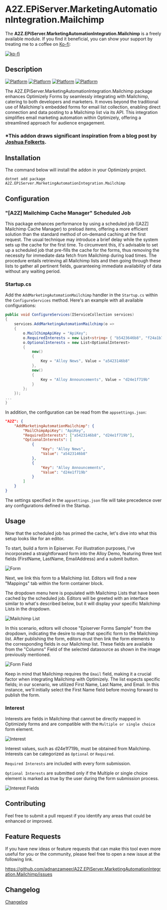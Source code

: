 # A2Z.EPiServer.MarketingAutomationIntegration.Mailchimp
The **A2Z.EPiServer.MarketingAutomationIntegration.Mailchimp** is a freely available module. If you find it beneficial, you can show your support by treating me to a coffee on [Ko-fi](https://ko-fi.com/U7U2STV29):

[![ko-fi](https://ko-fi.com/img/githubbutton_sm.svg)](https://ko-fi.com/U7U2STV29)

## Description
[![Platform](https://img.shields.io/badge/Platform-.NET%20-blue.svg?style=flat)](https://docs.microsoft.com/en-us/dotnet/)
[![Platform](https://img.shields.io/badge/Platform-.NET%206-blue.svg?style=flat)](https://docs.microsoft.com/en-us/dotnet/)
[![Platform](https://img.shields.io/badge/Optimizely-%2012-blue.svg?style=flat)](http://world.episerver.com/cms/)
[![Platform](https://img.shields.io/badge/EPiServer-%2012-orange.svg?style=flat)](http://world.episerver.com/cms/)


The A2Z.EPiServer.MarketingAutomationIntegration.Mailchimp package enhances Optimizely Forms by seamlessly integrating with Mailchimp, catering to both developers and marketers. It moves beyond the traditional use of Mailchimp's embedded forms for email list collection, enabling direct connection and data posting to a Mailchimp list via its API. This integration simplifies email marketing automation within Optimizely, offering a streamlined approach for audience engagement.

### *This addon draws significant inspiration from a blog post by [Joshua Folkerts](https://world.optimizely.com/blogs/Joshua-Folkerts/Dates/2019/2/episerver-form-mailchimp-integration/).

## Installation

The command below will install the addon in your Optimizely project.

```
dotnet add package A2Z.EPiServer.MarketingAutomationIntegration.Mailchimp
```

## Configuration

### "[A2Z] Mailchimp Cache Manager"  Scheduled Job

This package enhances performance by using a scheduled job ([A2Z] Mailchimp Cache Manager) to preload items, offering a more efficient solution than the standard method of on-demand caching at the first request. The usual technique may introduce a brief delay while the system sets up the cache for the first time. To circumvent this, it's advisable to set up a scheduled job that pre-fills the cache for the forms, thus removing the necessity for immediate data fetch from Mailchimp during load times. The procedure entails retrieving all Mailchimp lists and then going through these lists to gather all pertinent fields, guaranteeing immediate availability of data without any waiting period.

### Startup.cs

Add the `AddMarketingAutomationMailchimp` handler in the `Startup.cs` within the `ConfigureServices` method. Here's an example with all available configurations:

```C#
public void ConfigureServices(IServiceCollection services)
{   
    services.AddMarketingAutomationMailchimp(o =>
    {
        o.MailChimpApiKey = "ApiKey";
        o.RequiredInterests = new List<string> { "b5423646b8", "f24a1b729b" };
        o.OptionalInterests = new List<OptionalInterest>
        {
            new()
            {
                Key = "Alloy News", Value = "a5423146b8"
            },
            new()
            {
                Key = "Alloy Announcements", Value = "d24e1f719b"
            }
        };
    });
...
}
```

In addition, the configuration can be read from the `appsettings.json`:

```Json
"A2Z": {
    "AddMarketingAutomationMailchimp": {
        "MailChimpApiKey": "ApiKey",
        "RequiredInterests": ["a5423146b8", "d24e1f719b"],
        "OptionalInterests": [
            {
                "Key": "Alloy News",
                "Value": "a5423146b8"
            },
            {
                "Key": "Alloy Announcements",
                "Value": "d24e1f719b"
            }
        ]
    }
}
```

The settings specified in the `appsettings.json` file will take precedence over any configurations defined in the Startup.

## Usage

Now that the scheduled job has primed the cache, let's dive into what this setup looks like for an editor.

To start, build a form in Episerver. For illustration purposes, I've incorporated a straightforward form into the Alloy Demo, featuring three text fields (FirstName, LastName, EmailAddress) and a submit button.

![Form](img/form.jpg)

Next, we link this form to a Mailchimp list. Editors will find a new "Mappings" tab within the form container block.

The dropdown menu here is populated with Mailchimp Lists that have been cached by the scheduled job. Editors will be greeted with an interface similar to what's described below, but it will display your specific Mailchimp Lists in the dropdown.

![Mailchimp List](img/mailchimp-list.jpg)

In this scenario, editors will choose "Episerver Forms Sample" from the dropdown, indicating the desire to map that specific form to the Mailchimp list. After publishing the form, editors must then link the form elements to the corresponding fields in our Mailchimp list. These fields are available from the "Columns" Field of the selected datasource as shown in the image previously mentioned.

![Form Field](img/form-field.jpg)

Keep in mind that Mailchimp requires the `Email` field, making it a crucial factor when integrating Mailchimp with Optimizely. The list expects specific fields; in our scenario, we utilized First Name, Last Name, and Email. In this instance, we'll initially select the First Name field before moving forward to publish the form.

### Interest

Interests are fields in Mailchimp that cannot be directly mapped in Optimizely forms and are compatible with the `Multiple or single choice` form element.

![Interest](img/interest.png)

Interest values, such as d24e1f719b, must be obtained from Mailchimp. Interests can be categorized as `Optional` or `Required`.

`Required Interests` are included with every form submission.

`Optional Interests` are submitted only if the Multiple or single choice element is marked as true by the user during the form submission process.

![Interest Fields](img/interest-fields.png)


## Contributing

Feel free to submit a pull request if you identify any areas that could be enhanced or improved.

## Feature Requests

If you have new ideas or feature requests that can make this tool even more useful for you or the community, please feel free to open a new issue at the following link.

https://github.com/adnanzameer/A2Z.EPiServer.MarketingAutomationIntegration.Mailchimp/issues

## Changelog

[Changelog](CHANGELOG.md)